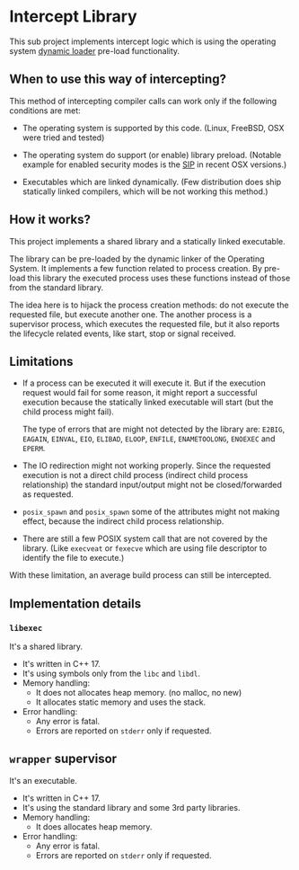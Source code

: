 # Intercept Library

This sub project implements intercept logic which is using the operating
system [dynamic loader][DYN_LOADER] pre-load functionality.

  [DYN_LOADER]: https://en.wikipedia.org/wiki/Dynamic_linker

## When to use this way of intercepting?

This method of intercepting compiler calls can work only if the following
conditions are met:

- The operating system is supported by this code.
  (Linux, FreeBSD, OSX were tried and tested)
- The operating system do support (or enable) library preload.
  (Notable example for enabled security modes is the [SIP][OSX_SIP] in
  recent OSX versions.)
- Executables which are linked dynamically.
  (Few distribution does ship statically linked compilers, which will be
  not working this method.)

  [OSX_SIP]: https://support.apple.com/en-us/HT204899

## How it works?

This project implements a shared library and a statically linked executable.

The library can be pre-loaded by the dynamic linker of the Operating System.
It implements a few function related to process creation. By pre-load this
library the executed process uses these functions instead of those from the
standard library.

The idea here is to hijack the process creation methods: do not execute
the requested file, but execute another one. The another process is a
supervisor process, which executes the requested file, but it also
reports the lifecycle related events, like start, stop or signal received.

## Limitations

* If a process can be executed it will execute it. But if the execution request
would fail for some reason, it might report a successful execution because
the statically linked executable will start (but the child process might
fail).

  The type of errors that are might not detected by the library are: `E2BIG`,
`EAGAIN`, `EINVAL`, `EIO`, `ELIBAD`, `ELOOP`, `ENFILE`, `ENAMETOOLONG`, `ENOEXEC`
and `EPERM`.

* The IO redirection might not working properly. Since the requested execution
is not a direct child process (indirect child process relationship) the standard
input/output might not be closed/forwarded as requested.

* `posix_spawn` and `posix_spawn` some of the attributes might not making
effect, because the indirect child process relationship.

* There are still a few POSIX system call that are not covered by the library.
(Like `execveat` or `fexecve` which are using file descriptor to identify
the file to execute.)

With these limitation, an average build process can still be intercepted.

## Implementation details

### `libexec`

It's a shared library.

- It's written in C++ 17.
- It's using symbols only from the `libc` and `libdl`.
- Memory handling:
   - It does not allocates heap memory. (no malloc, no new)
   - It allocates static memory and uses the stack.
- Error handling:
   - Any error is fatal.
   - Errors are reported on `stderr` only if requested.

## `wrapper` supervisor

It's an executable.

- It's written in C++ 17.
- It's using the standard library and some 3rd party libraries.
- Memory handling:
   - It does allocates heap memory.
- Error handling:
   - Any error is fatal.
   - Errors are reported on `stderr` only if requested.

